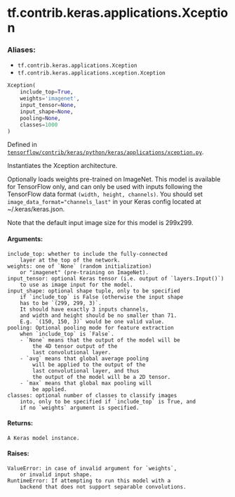 <div itemscope itemtype="http://developers.google.com/ReferenceObject">
<meta itemprop="name" content="tf.contrib.keras.applications.Xception" />
</div>

# tf.contrib.keras.applications.Xception

### Aliases:

* `tf.contrib.keras.applications.Xception`
* `tf.contrib.keras.applications.xception.Xception`

``` python
Xception(
    include_top=True,
    weights='imagenet',
    input_tensor=None,
    input_shape=None,
    pooling=None,
    classes=1000
)
```



Defined in [`tensorflow/contrib/keras/python/keras/applications/xception.py`](https://www.tensorflow.org/code/tensorflow/contrib/keras/python/keras/applications/xception.py).

Instantiates the Xception architecture.

Optionally loads weights pre-trained
on ImageNet. This model is available for TensorFlow only,
and can only be used with inputs following the TensorFlow
data format `(width, height, channels)`.
You should set `image_data_format="channels_last"` in your Keras config
located at ~/.keras/keras.json.

Note that the default input image size for this model is 299x299.

#### Arguments:

    include_top: whether to include the fully-connected
        layer at the top of the network.
    weights: one of `None` (random initialization)
        or "imagenet" (pre-training on ImageNet).
    input_tensor: optional Keras tensor (i.e. output of `layers.Input()`)
        to use as image input for the model.
    input_shape: optional shape tuple, only to be specified
        if `include_top` is False (otherwise the input shape
        has to be `(299, 299, 3)`.
        It should have exactly 3 inputs channels,
        and width and height should be no smaller than 71.
        E.g. `(150, 150, 3)` would be one valid value.
    pooling: Optional pooling mode for feature extraction
        when `include_top` is `False`.
        - `None` means that the output of the model will be
            the 4D tensor output of the
            last convolutional layer.
        - `avg` means that global average pooling
            will be applied to the output of the
            last convolutional layer, and thus
            the output of the model will be a 2D tensor.
        - `max` means that global max pooling will
            be applied.
    classes: optional number of classes to classify images
        into, only to be specified if `include_top` is True, and
        if no `weights` argument is specified.


#### Returns:

    A Keras model instance.


#### Raises:

    ValueError: in case of invalid argument for `weights`,
        or invalid input shape.
    RuntimeError: If attempting to run this model with a
        backend that does not support separable convolutions.